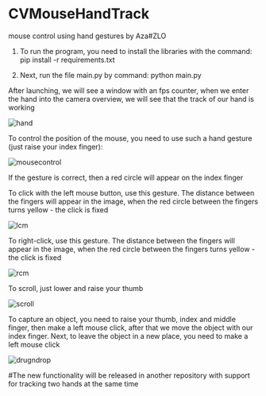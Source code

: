 # CVMouseHandTrack
mouse control using hand gestures by Aza#ZLO

1) To run the program, you need to install the libraries with the command:
    pip install -r requirements.txt

2) Next, run the file main.py by command:
    python main.py
 
After launching, we will see a window with an fps counter, when we enter the hand into the camera overview, we will see that the track of our hand is working

![hand](https://user-images.githubusercontent.com/59707245/186389226-0e58b415-4818-4ada-9ea6-8540d63759d7.gif)

To control the position of the mouse, you need to use such a hand gesture (just raise your index finger):

![mousecontrol](https://user-images.githubusercontent.com/59707245/186389998-4c327ad6-b41f-4273-ae62-28e6ea7c11b5.gif)

If the gesture is correct, then a red circle will appear on the index finger

To click with the left mouse button, use this gesture. The distance between the fingers will appear in the image, when the red circle between the fingers turns yellow - the click is fixed

![lcm](https://user-images.githubusercontent.com/59707245/186390878-c8ef7506-738d-4c06-873d-f3a94aa0fff1.gif)

To right-click, use this gesture. The distance between the fingers will appear in the image, when the red circle between the fingers turns yellow - the click is fixed

![rcm](https://user-images.githubusercontent.com/59707245/186393664-483a99bb-b124-4926-a413-8ef0aedfe54f.gif)

To scroll, just lower and raise your thumb

![scroll](https://user-images.githubusercontent.com/59707245/218580477-4d6b03ea-4dbf-4162-8a35-b6a4a21d3386.gif)

To capture an object, you need to raise your thumb, index and middle finger, then make a left mouse click, after that we move the object with our index finger. Next, to leave the object in a new place, you need to make a left mouse click

![drugndrop](https://user-images.githubusercontent.com/59707245/218583325-7c396ca8-5246-47e0-8290-10b7bdb6fe37.gif)

#The new functionality will be released in another repository with support for tracking two hands at the same time
